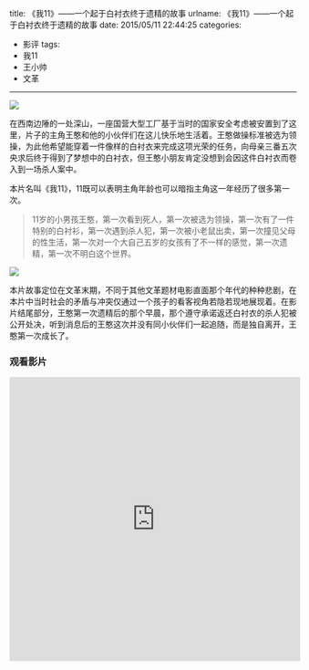 title: 《我11》——一个起于白衬衣终于遗精的故事
urlname: 《我11》——一个起于白衬衣终于遗精的故事
date: 2015/05/11 22:44:25
categories:
- 影评
tags:
- 我11
- 王小帅
- 文革

---
![](https://image.covertness.me/wo11_p1225989697.jpg)

<!-- more -->

在西南边陲的一处深山，一座国营大型工厂基于当时的国家安全考虑被安置到了这里，片子的主角王憨和他的小伙伴们在这儿快乐地生活着。王憨做操标准被选为领操，为此他希望能穿着一件像样的白衬衣来完成这项光荣的任务，向母亲三番五次央求后终于得到了梦想中的白衬衣，但王憨小朋友肯定没想到会因这件白衬衣而卷入到一场杀人案中。

本片名叫《我11》，11既可以表明主角年龄也可以暗指主角这一年经历了很多第一次。
> 11岁的小男孩王憨，第一次看到死人，第一次被选为领操，第一次有了一件特别的白衬衫，第一次遇到杀人犯，第一次被小老鼠出卖，第一次撞见父母的性生活，第一次对一个大自己五岁的女孩有了不一样的感觉，第一次遗精，第一次不明白这个世界。

![](https://image.covertness.me/wo11_p1996537973.jpg)

本片故事定位在文革末期，不同于其他文革题材电影直面那个年代的种种悲剧，在本片中当时社会的矛盾与冲突仅通过一个孩子的看客视角若隐若现地展现着。在影片结尾部分，王憨第一次遗精后的那个早晨，那个遵守承诺返还白衬衣的杀人犯被公开处决，听到消息后的王憨这次并没有同小伙伴们一起追随，而是独自离开，王憨第一次成长了。

### 观看影片
<iframe height=498 width=510 src="http://player.youku.com/embed/XNDYwODY5NTM2" frameborder=0 allowfullscreen></iframe>
